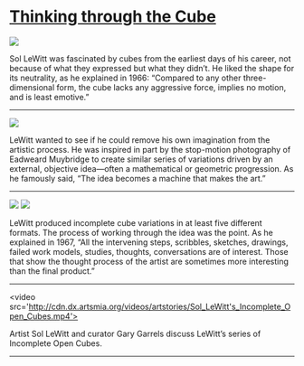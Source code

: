 # [Thinking through the Cube](http://artstories.artsmia.org/#/stories/1101)

![](http://cdn.dx.artsmia.org/thumbs/tn_null.jpg)

Sol LeWitt was fascinated by cubes from the earliest days of his career, not because of what they expressed but what they didn’t. He liked the shape for its neutrality, as he explained in 1966: “Compared to any other three-dimensional form, the cube lacks any aggressive force, implies no motion, and is least emotive.”

---

![](http://cdn.dx.artsmia.org/thumbs/tn_null.jpg)

LeWitt wanted to see if he could remove his own imagination from the artistic process. He was inspired in part by the stop-motion photography of Eadweard Muybridge to create similar series of variations driven by an external, objective idea—often a mathematical or geometric progression. As he famously said, “The idea becomes a machine that makes the art.”

---

![](http://cdn.dx.artsmia.org/thumbs/tn_null.jpg)
![](http://cdn.dx.artsmia.org/thumbs/tn_null.jpg)

LeWitt produced incomplete cube variations in at least five different formats. The process of working through the idea was the point. As he explained in 1967, “All the intervening steps, scribbles, sketches, drawings, failed work models, studies, thoughts, conversations are of interest. Those that show the thought process of the artist are sometimes more interesting than the final product.”

---

<video src='http://cdn.dx.artsmia.org/videos/artstories/Sol_LeWitt's_Incomplete_Open_Cubes.mp4'></video>

Artist Sol LeWitt and curator Gary Garrels discuss LeWitt’s series of Incomplete Open Cubes.

---
